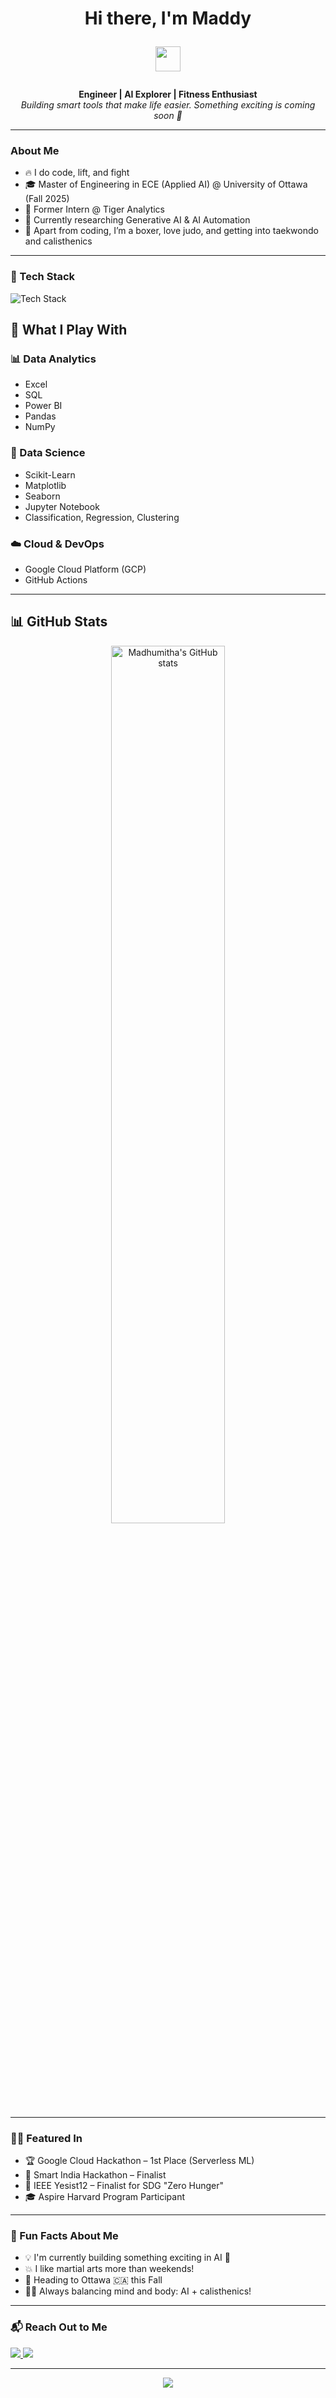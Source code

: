 <h1 align="center">Hi there, I'm Maddy <p align="center">
  <img src="https://media.giphy.com/media/hvRJCLFzcasrR4ia7z/giphy.gif" width="40"/>
</p></h1>



<p align="center">
  <b>Engineer | AI Explorer | Fitness Enthusiast</b><br>
  <i>Building smart tools that make life easier. Something exciting is coming soon 🤫</i>
</p>

---

###  About Me
- 🔥 I do code, lift, and fight
- 🎓 Master of Engineering in ECE (Applied AI) @ University of Ottawa (Fall 2025)
- 💼 Former Intern @ Tiger Analytics
- 🧩 Currently researching Generative AI & AI Automation
- 🥋 Apart from coding, I’m a boxer, love judo, and getting into taekwondo and calisthenics

---

### 🧠 Tech Stack

![Tech Stack](https://skillicons.dev/icons?i=python,pytorch,tensorflow,js,react,nodejs,mongodb,gcp,github,vscode,figma,mysql,excel,pandas,numpy,powerbi,tableau)

## 🚀 What I Play With

### 📊 Data Analytics
- Excel  
- SQL  
- Power BI  
- Pandas  
- NumPy  

### 🧠 Data Science
- Scikit-Learn  
- Matplotlib  
- Seaborn  
- Jupyter Notebook  
- Classification, Regression, Clustering


### ☁️ Cloud & DevOps
- Google Cloud Platform (GCP)  
- GitHub Actions  


---

## 📊 GitHub Stats

<p align="center">
  <img src="https://github-readme-stats.vercel.app/api?username=MadhumithaSriM&show_icons=true&theme=default" alt="Madhumitha's GitHub stats" width="60%" />
</p>




---
### ✍🏻 Featured In

- 🏆 Google Cloud Hackathon – 1st Place (Serverless ML)
- 🌟 Smart India Hackathon –  Finalist
- 🧠 IEEE Yesist12 – Finalist for SDG "Zero Hunger"
- 🎓 Aspire Harvard Program Participant

---

### 🚀 Fun Facts About Me

- 💡 I'm currently building something exciting in AI 🤖
- 💥 I like martial arts more than weekends!
- 🛫 Heading to Ottawa 🇨🇦 this Fall
- 🧘‍♀️ Always balancing mind and body: AI + calisthenics!

---

### 📬 Reach Out to Me

<p align="left">
  <a href="mailto:madhumithasri333@gmail.com">
    <img src="https://img.shields.io/badge/Email-D14836?style=for-the-badge&logo=gmail&logoColor=white"/>
  </a>
  <a href="https://www.linkedin.com/in/madhumitha-sri-m-9b0111210/">
    <img src="https://img.shields.io/badge/LinkedIn-0A66C2?style=for-the-badge&logo=linkedin&logoColor=white"/>
  </a>
</p>

---

<p align="center">
  <img src="https://readme-typing-svg.herokuapp.com?font=Fira+Code&size=22&pause=1000&center=true&vCenter=true&width=500&lines=I'm+Maddy.;AI+Engineer+in+the+making.;Coding+%E2%9D%A4%EF%B8%8F+Boxing+%E2%9C%8A+Creativity+%F0%9F%92%A1;Exciting+AI+project+coming+soon+..." />
</p>
